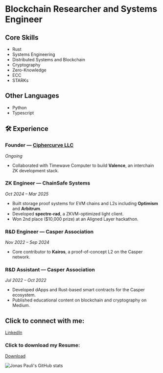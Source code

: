 # Blockchain Researcher and Systems Engineer

## Core Skills
- Rust
- Systems Engineering
- Distributed Systems and Blockchain
- Cryptography
- Zero-Knowledge
- ECC
- STARKs

## Other Languages
- Python
- Typescript

## 🛠 Experience

### Founder — [Ciphercurve LLC](https://ciphercurve.com)
*Ongoing*

- Collaborated with Timewave Computer to build **Valence**, an interchain ZK development stack.

### ZK Engineer — ChainSafe Systems  
*Oct 2024 – Mar 2025*

- Built storage proof systems for EVM chains and L2s including **Optimism** and **Arbitrum**.
- Developed **spectre-rad**, a ZKVM-optimized light client.
- Won 2nd place ($10,000 prize) at an Aligned Layer hackathon.

### R&D Engineer — Casper Association  
*Nov 2022 – Sep 2024*

- Core contributor to **Kairos**, a proof-of-concept L2 on the Casper network.

### R&D Assistant — Casper Association  
*Jul 2022 – Oct 2022*

- Developed dApps and Rust-based smart contracts for the Casper ecosystem.
- Published educational content on blockchain and cryptography on Medium.


## Click to connect with me:
[LinkedIn](https://www.linkedin.com/in/jonas-pauli/)

### Click to download my Resume:
[Download](https://jonas.software/jonas-pauli-cv.pdf)

![Jonas Pauli's GitHub stats](https://github-readme-stats.vercel.app/api?username=jonas089&show=reviews,prs_merged,prs_merged_percentage&icons=true&theme=radical)
